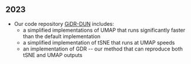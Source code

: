 ## 2023

- Our code repository [GiDR-DUN](https://github.com/Andrew-Draganov/GiDR-DUN) includes:
    - a simplified implementations of UMAP that runs significantly faster than the default implementation
    - a simplified implementation of tSNE that runs at UMAP speeds
    - an implementation of GDR -- our method that can reproduce both tSNE and UMAP outputs
